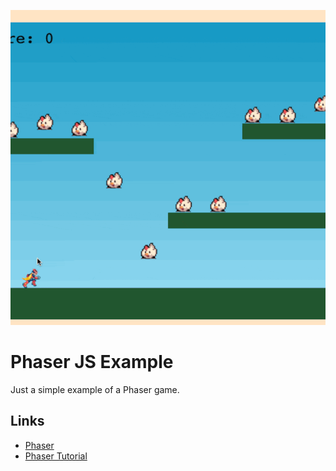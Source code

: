 ![Preview](assets/preview.gif)

# Phaser JS Example

Just a simple example of a Phaser game.

## Links

- [Phaser](https://phaser.io/)
- [Phaser Tutorial](https://phaser.io/tutorials/making-your-first-phaser-3-game/part1)